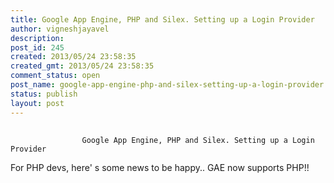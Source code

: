 ```yaml
---
title: Google App Engine, PHP and Silex. Setting up a Login Provider	
author: vigneshjayavel
description: 
post_id: 245
created: 2013/05/24 23:58:35
created_gmt: 2013/05/24 23:58:35
comment_status: open
post_name: google-app-engine-php-and-silex-setting-up-a-login-provider
status: publish
layout: post
---
```


## 
					Google App Engine, PHP and Silex. Setting up a Login Provider
				

For PHP devs, here' s some news to be happy.. GAE now supports PHP!!